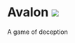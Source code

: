 # Avalon ![](https://travis-ci.org/avalon-studios/avalon-ios.svg?branch=master) 
A game of deception
